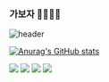 ### 가보자 👊🔥🔥🔥

<!--
**ahnichan/ahnichan** is a ✨ _special_ ✨ repository because its `README.md` (this file) appears on your GitHub profile.

Here are some ideas to get you started:

- 🔭 I’m currently working on ...
- 🌱 I’m currently learning ...
- 👯 I’m looking to collaborate on ...
- 🤔 I’m looking for help with ...
- 💬 Ask me about ...
- 📫 How to reach me: ...
- 😄 Pronouns: ...
- ⚡ Fun fact: ...
-->
![header](https://capsule-render.vercel.app/api?type=waving&color=auto&text=부자가-nl-되고%20싶어요&animation=fadeIn&height=200&stroke=ffd700)

[![Anurag's GitHub stats](https://github-readme-stats.vercel.app/api?username=ahnichan&show_icons=true&theme=dracula)](https://github.com/ahnichan/github-readme-stats)

<img src="https://img.shields.io/badge/Apple-000000?style=flat-square&logo=apple&logoColor=white"/> <img src="https://img.shields.io/badge/Steam-000000?style=flat-square&logo=steam&logoColor=white"/> 
<img src="https://img.shields.io/badge/Discord-5865F2?style=flat-square&logo=discord&logoColor=white"/> <img src="https://img.shields.io/badge/FIFA-326295?style=flat-square&logo=fifa&logoColor=white"/>
